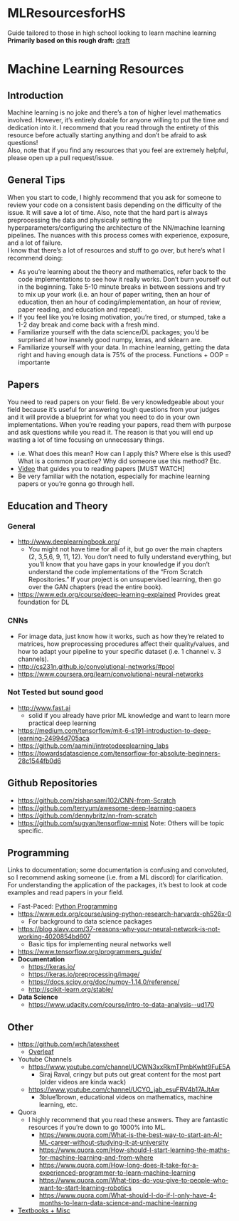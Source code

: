 # MLResourcesforHS
Guide tailored to those in high school looking to learn machine learning <br>
__Primarily based on this rough draft:__ [draft](https://docs.google.com/document/d/19xvA0FhQrcueUCs1FI0rxI0jy4mii_O7mvtcjx-KH5I/edit?usp=sharing) <br>
# Machine Learning Resources 
## Introduction
Machine learning is no joke and there’s a ton of higher level mathematics involved. However, it’s entirely doable for anyone willing to put the time and dedication into it. I recommend that you read through the entirety of this resource before actually starting anything and don’t be afraid to ask questions! <br>
Also, note that if you find any resources that you feel are extremely helpful, please open up a pull request/issue.

## General Tips 
When you start to code, I highly recommend that you ask for someone to review your code on a consistent basis depending on the difficulty of the issue. It will save a lot of time.  Also, note that the hard part is always preprocessing the data and physically setting the hyperparameters/configuring the architecture of the NN/machine learning pipelines. The nuances with this process comes with experience, exposure, and a lot of failure. <br>
I know that there’s a lot of resources and stuff to go over, but here’s what I recommend doing:
* As you’re learning about the theory and mathematics, refer back to the code implementations to see how it really works. Don’t burn yourself out in the beginning. Take 5-10 minute breaks in between sessions and try to mix up your work (i.e. an hour of paper writing, then an hour of education, then an hour of coding/implementation, an hour of review, paper reading, and education and repeat). 
* If you feel like you’re losing motivation,  you’re tired, or stumped, take a 1-2 day break and come back with a fresh mind.
* Familiarize yourself with the data science/DL packages; you’d be surprised at how insanely good numpy, keras, and sklearn are. 
* Familiarize yourself with your data. In machine learning, getting the data right and having enough data is 75% of the process. 
Functions + OOP = importante

## Papers
You need to read papers on your field. Be very knowledgeable about your field because it’s useful for answering tough questions from your judges and it will provide a blueprint for what you need to do in your own implementations.
When you’re reading your papers, read them with purpose and ask questions while you read it. The reason is that you will end up wasting a lot of time focusing on unnecessary things. 
* i.e. What does this mean? How can I apply this? Where else is this used? What is a common practice? Why did someone use this method? Etc.
* [Video](https://www.youtube.com/watch?v=SHTOI0KtZnU) that guides you to reading papers [MUST WATCH]
* Be very familiar with the notation, especially for machine learning papers or you’re gonna go through hell.  

## Education and Theory
### General
* http://www.deeplearningbook.org/
	* You might not have time for all of it, but go over the main chapters (2, 3,5,6, 9, 11, 12).
You don’t need to fully understand everything, but you’ll know that you have gaps in your knowledge if you don’t understand the code implementations of the “From Scratch Repositories.” If your project is on unsupervised learning, then go over the GAN chapters (read the entire book).
* https://www.edx.org/course/deep-learning-explained
Provides great foundation for DL

### CNNs
* For image data, just know how it works, such as how they’re related to matrices, how preprocessing procedures affect their quality/values, and how to adapt your pipeline to your specific dataset (i.e. 1 channel v. 3 channels). 
* http://cs231n.github.io/convolutional-networks/#pool
* https://www.coursera.org/learn/convolutional-neural-networks

### Not Tested but sound good
* http://www.fast.ai
	* solid if you already have prior ML knowledge and want to learn more practical deep learning
* https://medium.com/tensorflow/mit-6-s191-introduction-to-deep-learning-24994d705aca
* https://github.com/aamini/introtodeeplearning_labs
* https://towardsdatascience.com/tensorflow-for-absolute-beginners-28c1544fb0d6

## Github Repositories
* https://github.com/zishansami102/CNN-from-Scratch
* https://github.com/terryum/awesome-deep-learning-papers
* https://github.com/dennybritz/nn-from-scratch
* https://github.com/sugyan/tensorflow-mnist
Note: Others will be topic specific.

## Programming
Links to documentation; some documentation is confusing and convoluted, so I recommend asking someone (i.e. from a ML discord) for clarification. For understanding the application of the packages, it’s best to look at code examples and read papers in your field. 
* Fast-Paced: [Python Programming](https://www.youtube.com/watch?v=N4mEzFDjqtA)
* https://www.edx.org/course/using-python-research-harvardx-ph526x-0
	* For background to data science packages
* https://blog.slavv.com/37-reasons-why-your-neural-network-is-not-working-4020854bd607
	* Basic tips for implementing neural networks well
* https://www.tensorflow.org/programmers_guide/
* __Documentation__
	* https://keras.io/
	* https://keras.io/preprocessing/image/
	* https://docs.scipy.org/doc/numpy-1.14.0/reference/
	* http://scikit-learn.org/stable/
* __Data Science__
	* https://www.udacity.com/course/intro-to-data-analysis--ud170

## Other
* https://github.com/wch/latexsheet
	* [Overleaf](https://www.overleaf.com/)
* Youtube Channels
	* https://www.youtube.com/channel/UCWN3xxRkmTPmbKwht9FuE5A
		* Siraj Raval, cringy but puts out great content for the most part (older videos are kinda wack)
	* https://www.youtube.com/channel/UCYO_jab_esuFRV4b17AJtAw
		* 3blue1brown, educational videos on mathematics, machine learning, etc. 
* Quora
	* I highly recommend that you read these answers. They are fantastic resources if you’re down to go 1000%  into ML.
		* https://www.quora.com/What-is-the-best-way-to-start-an-AI-ML-career-without-studying-it-at-university
		* https://www.quora.com/How-should-I-start-learning-the-maths-for-machine-learning-and-from-where
		* https://www.quora.com/How-long-does-it-take-for-a-experienced-programmer-to-learn-machine-learning
		* https://www.quora.com/What-tips-do-you-give-to-people-who-want-to-start-learning-robotics
		* https://www.quora.com/What-should-I-do-if-I-only-have-4-months-to-learn-data-science-and-machine-learning
* [Textbooks + Misc](https://drive.google.com/open?id=1EVZ9ln4bZbLGFWI9baWr2E5lrMNmfPQk)

	

